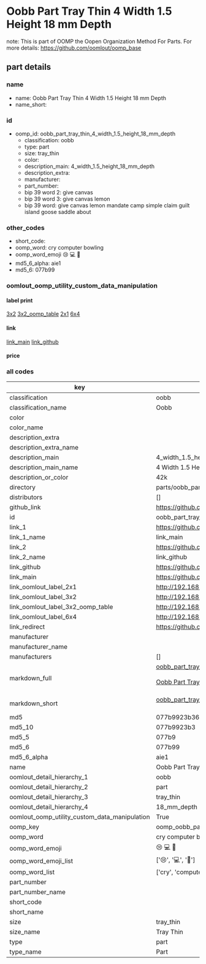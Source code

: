 # Oobb Part Tray Thin 4 Width 1.5 Height 18 mm Depth  

note: This is part of OOMP the Oopen Organization Method For Parts. For more details: https://github.com/oomlout/oomp_base

##  part details
  







### name
* name: Oobb Part Tray Thin 4 Width 1.5 Height 18 mm Depth
* name_short: 
### id
* oomp_id: oobb_part_tray_thin_4_width_1.5_height_18_mm_depth
  * classification: oobb
  * type: part
  * size: tray_thin
  * color: 
  * description_main: 4_width_1.5_height_18_mm_depth
  * description_extra: 
  * manufacturer: 
  * part_number: 
  * bip 39 word 2: give canvas
  * bip 39 word 3: give canvas lemon
  * bip 39 word: give canvas lemon mandate camp simple claim guilt island goose saddle about

### other_codes
* short_code: 
* oomp_word: cry computer bowling
* oomp_word_emoji :cry: :computer: :bowling:
* md5_6_alpha: aie1
* md5_6: 077b99






### oomlout_oomp_utility_custom_data_manipulation
#### label print
[3x2](http://192.168.1.245:1112/?label=oomp%20aie1)
[3x2_oomp_table](http://192.168.1.108:1112/?label=oomp%20aie1)
[2x1](http://192.168.1.242:1112/?label=oomp%20aie1)
[6x4](http://192.168.1.55:1112/?label=oomp%20aie1)    

#### link

[link_main](https://github.com/oomlout/oomlout_oomp_version_1_messy/tree/main/parts/oobb_part_tray_thin_4_width_1.5_height_18_mm_depth) [link_github](https://github.com/oomlout/oomlout_oomp_version_1_messy/tree/main/parts/oobb_part_tray_thin_4_width_1.5_height_18_mm_depth)                             

#### price







### all codes 
| key | value |  
| --- | --- |  
| classification | oobb |  
| classification_name | Oobb |  
| color |  |  
| color_name |  |  
| description_extra |  |  
| description_extra_name |  |  
| description_main | 4_width_1.5_height_18_mm_depth |  
| description_main_name | 4 Width 1.5 Height 18 mm Depth |  
| description_or_color | 42k |  
| directory | parts/oobb_part_tray_thin_4_width_1.5_height_18_mm_depth |  
| distributors | [] |  
| github_link | https://github.com/oomlout/oomlout_oomp_part_src/tree/main/parts/oobb_part_tray_thin_4_width_1.5_height_18_mm_depth |  
| id | oobb_part_tray_thin_4_width_1.5_height_18_mm_depth |  
| link_1 | https://github.com/oomlout/oomlout_oomp_version_1_messy/tree/main/parts/oobb_part_tray_thin_4_width_1.5_height_18_mm_depth |  
| link_1_name | link_main |  
| link_2 | https://github.com/oomlout/oomlout_oomp_version_1_messy/tree/main/parts/oobb_part_tray_thin_4_width_1.5_height_18_mm_depth |  
| link_2_name | link_github |  
| link_github | https://github.com/oomlout/oomlout_oomp_version_1_messy/tree/main/parts/oobb_part_tray_thin_4_width_1.5_height_18_mm_depth |  
| link_main | https://github.com/oomlout/oomlout_oomp_version_1_messy/tree/main/parts/oobb_part_tray_thin_4_width_1.5_height_18_mm_depth |  
| link_oomlout_label_2x1 | http://192.168.1.242:1112/?label=oomp%20aie1 |  
| link_oomlout_label_3x2 | http://192.168.1.245:1112/?label=oomp%20aie1 |  
| link_oomlout_label_3x2_oomp_table | http://192.168.1.108:1112/?label=oomp%20aie1 |  
| link_oomlout_label_6x4 | http://192.168.1.55:1112/?label=oomp%20aie1 |  
| link_redirect | https://github.com/oomlout/oomlout_oomp_version_1_messy/tree/main/parts/oobb_part_tray_thin_4_width_1.5_height_18_mm_depth |  
| manufacturer |  |  
| manufacturer_name |  |  
| manufacturers | [] |  
| markdown_full | [oobb_part_tray_thin_4_width_1.5_height_18_mm_depth](none)<br>[](none)<br>[Oobb Part Tray Thin 4 Width 1.5 Height 18 Mm Depth](none)<br><br> |  
| markdown_short | [oobb_part_tray_thin_4_width_1.5_height_18_mm_depth](none)<br><br> |  
| md5 | 077b9923b367a53724106870ff886b13 |  
| md5_10 | 077b9923b3 |  
| md5_5 | 077b9 |  
| md5_6 | 077b99 |  
| md5_6_alpha | aie1 |  
| name | Oobb Part Tray Thin 4 Width 1.5 Height 18 mm Depth |  
| oomlout_detail_hierarchy_1 | oobb |  
| oomlout_detail_hierarchy_2 | part |  
| oomlout_detail_hierarchy_3 | tray_thin |  
| oomlout_detail_hierarchy_4 | 18_mm_depth |  
| oomlout_oomp_utility_custom_data_manipulation | True |  
| oomp_key | oomp_oobb_part_tray_thin_4_width_1.5_height_18_mm_depth |  
| oomp_word | cry computer bowling |  
| oomp_word_emoji | :cry: :computer: :bowling: |  
| oomp_word_emoji_list | [':cry:', ':computer:', ':bowling:'] |  
| oomp_word_list | ['cry', 'computer', 'bowling'] |  
| part_number |  |  
| part_number_name |  |  
| short_code |  |  
| short_name |  |  
| size | tray_thin |  
| size_name | Tray Thin |  
| type | part |  
| type_name | Part |  
